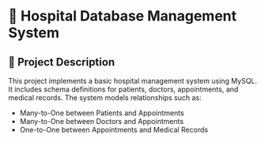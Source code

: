 # 🏥 Hospital Database Management System

## 📌 Project Description
This project implements a basic hospital management system using MySQL. It includes schema definitions for patients, doctors, appointments, and medical records. The system models relationships such as:
- Many-to-One between Patients and Appointments
- Many-to-One between Doctors and Appointments
- One-to-One between Appointments and Medical Records
